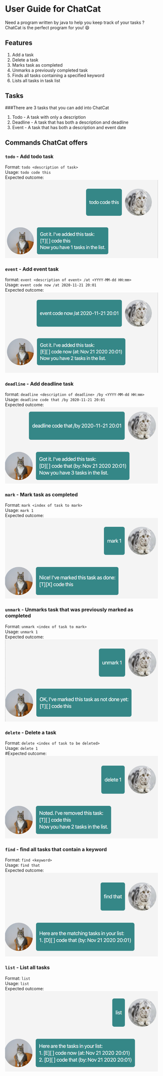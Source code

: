 # User Guide for ChatCat
Need a program written by java to help you keep track of your tasks ? ChatCat is the perfect program for you! 😄

## Features 
1. Add a task
2. Delete a task
3. Marks task as completed
4. Unmarks a previously completed task
5. Finds all tasks containing a specified keyword
6. Lists all tasks in task list

## Tasks
###There are 3 tasks that you can add into ChatCat
1. Todo - A task with only a description
2. Deadline - A task that has both a description and deadline
3. Event - A task that has both a description and event date

## Commands ChatCat offers
### `todo` - Add todo task
Format: `todo <description of task>`  
Usage: `todo code this`  
Expected outcome:  
![](images/todo.png)

### `event` - Add event task
format: `event <description of event> /at <YYYY-MM-dd HH:mm>`  
Usage: `event code now /at 2020-11-21 20:01`  
Expected outcome:  
![](images/event.png)

### `deadline` - Add deadline task
format: `deadline <description of deadline> /by <YYYY-MM-dd HH:mm>`  
Usage: `deadline code that /by 2020-11-21 20:01`  
Expected outcome:
![](images/deadline.png)

### `mark` - Mark task as completed
Format: `mark <index of task to mark>`  
Usage: `mark 1`  
Expected outcome:
![](images/mark.png)

### `unmark` - Unmarks task that was previously marked as completed
Format: `unmark <index of task to mark>`  
Usage: `unmark 1`  
Expected outcome:
![](images/unmark.png)

### `delete` - Delete a task
Format: `delete <index of task to be deleted>`  
Usage: `delete 1`  
#Expected outcome:
![](images/delete.png)

### `find` - find all tasks that contain a keyword
Format: `find <keyword>`  
Usage: `find that`  
Expected outcome:  
![](images/find.png)

### `list` - List all tasks
Format: `list`  
Usage: `list`  
Expected outcome:
![](images/list.png)

